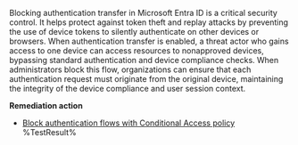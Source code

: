 Blocking authentication transfer in Microsoft Entra ID is a critical security control. It helps protect against token theft and replay attacks by preventing the use of device tokens to silently authenticate on other devices or browsers. When authentication transfer is enabled, a threat actor who gains access to one device can access resources to nonapproved devices, bypassing standard authentication and device compliance checks. When administrators block this flow, organizations can ensure that each authentication request must originate from the original device, maintaining the integrity of the device compliance and user session context.

**Remediation action**
- [Block authentication flows with Conditional Access policy](https://learn.microsoft.com/en-us/entra/identity/conditional-access/policy-block-authentication-flows?wt.mc_id=zerotrustrecommendations_automation_content_cnl_csasci)<!--- Results --->
%TestResult%

